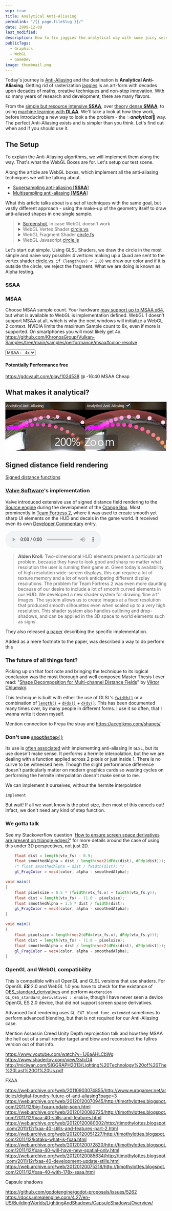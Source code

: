 ```yaml
---
wip: true
title: Analytical Anti-Aliasing
permalink: "/{{ page.fileSlug }}/"
date: 2999-12-09
last_modified:
description: How to fix jaggies the analytical way with some juicy secrets
publicTags:
  - Graphics
  - WebGL
  - GameDev
image: thumbnail.png
---
```

Today's journey is [Anti-Aliasing](https://en.wikipedia.org/wiki/Spatial_anti-aliasing) and the destination is **Analytical Anti-Aliasing**. Getting rid of rasterization [jaggies](https://en.wikipedia.org/wiki/Jaggies) is an art-form with decades upon decades of maths, creative techniques and non-stop innovation. With so many years of research and development, there are many flavors.

From the [simple but resource intensive **SSAA**](https://en.wikipedia.org/wiki/Supersampling), over [theory dense **SMAA**](https://www.iryoku.com/smaa/), to using [machine learning with **DLAA**](https://en.wikipedia.org/wiki/Deep_learning_anti-aliasing). We'll take a look at how they work, before introducing a new way to look a the problem - the ✨***analytical***🌟 way. The perfect Anti-Aliasing exists and is simpler than you think. Let's find out when and if you should use it.

## The Setup
To explain the Anti-Aliasing algorithms, we will implement them along the way. That's what the WebGL Boxes are for. 
Let's setup our test scene. 

Along the article are WebGL boxes, which implement all the anti-aliasing techniques we will be talking about.
- [Supersampling anti-aliasing [**SSAA**]](https://en.wikipedia.org/wiki/Supersampling)
- [Multisampling anti-aliasing [**MSAA**]](https://en.wikipedia.org/wiki/Multisample_anti-aliasing)


What this article talks about is a set of techniques with the same goal, but vastly different approach - using the make-up of the geometry itself to draw anti-aliased shapes in one single sample.

<script src="circle.js"></script>
<script id="vertexPass" type="x-shader/x-vertex">{% rawFile "posts/analytical-anti-aliasing/post.vs" %}</script>
<script id="fragmentPass" type="x-shader/x-fragment">{% rawFile "posts/analytical-anti-aliasing/post.fs" %}</script>

<script id="vertexRedBox" type="x-shader/x-vertex">{% rawFile "posts/analytical-anti-aliasing/red.vs" %}</script>
<script id="fragmentRedBox" type="x-shader/x-vertex">{% rawFile "posts/analytical-anti-aliasing/red.fs" %}</script>

<script id="vertex_0" type="x-shader/x-vertex">{% rawFile "posts/analytical-anti-aliasing/circle.vs" %}</script>
<script id="fragment_0" type="x-shader/x-fragment">{% rawFile "posts/analytical-anti-aliasing/circle.fs" %}</script>
<canvas width="100%" height="480px" style="max-height: 480px" id="canvas_0"></canvas>
<script>setupTri("canvas_0", "vertex_0", "fragment_0", "vertexPass", "fragmentPass", "vertexRedBox", "fragmentRedBox");</script>

<blockquote>
<details><summary><a href="screenshot_passthrough.jpg">Screenshot</a>, in case WebGL doesn't work</summary>

<!-- ![image](screenshot_passthrough.jpg) -->

</details>
<details><summary>WebGL Vertex Shader <a href="circle.vs">circle.vs</a></summary>

```glsl
{% rawFile "posts/analytical-anti-aliasing/circle.vs" %}
```

</details>
<details>	
<summary>WebGL Fragment Shader <a href="circle.fs">circle.fs</a></summary>

```glsl
{% rawFile "posts/analytical-anti-aliasing/circle.fs" %}
```

</details>
<details>	
<summary>WebGL Javascript <a href="circle.js">circle.js</a></summary>

```javascript
{% rawFile "posts/analytical-anti-aliasing/circle.js" %}
```

</details>
</blockquote>

Let's start out simple. Using GLSL Shaders, we draw the circle in the most simple and naive way possible: 4 vertices making up a Quad are sent to the vertex shader <a href="circle.vs">circle.vs</a>. `if (length(uv) < 1.0)` we draw our color and if it is outside the circle, we reject the fragment. What we are doing is known as Alpha testing.

### SSAA
### MSAA
Choose MSAA sample count. Your hardware [may support up to MSAA x64](https://opengl.gpuinfo.org/displaycapability.php?name=GL_MAX_SAMPLES), but what is available to WebGL is implementation defined. WebGL 1 doesn't support MSAA at all, which is why the next windows will initialize a WebGL 2 context. NVIDIA limits the maximum Sample count to 8x, even if more is supported. On smartphones you will most likely get 4x.
https://github.com/KhronosGroup/Vulkan-Samples/tree/main/samples/performance/msaa#color-resolve

<div class="center-child">
<select id="MSAA">.
    <option value="1">No MSAA</option>
    <option disabled value="2">MSAA -   2x</option>
    <option selected disabled value="4">MSAA -   4x</option>
    <option disabled value="8">MSAA -   8x</option>
    <option disabled value="16">MSAA - 16x</option>
    <option disabled value="32">MSAA - 32x</option>
    <option disabled value="64">MSAA - 64x</option>
</select>
</div>

<script id="vertexMSAA" type="x-shader/x-vertex">{% rawFile "posts/analytical-anti-aliasing/circle-MSAA.vs" %}</script>
<script id="fragmentMSAA" type="x-shader/x-fragment">{% rawFile "posts/analytical-anti-aliasing/circle-MSAA.fs" %}</script>
<canvas width="100%" height="480px" style="max-height: 480px" id="canvasMSAA"></canvas>
<script>setupTri("canvasMSAA", "vertexMSAA", "fragmentMSAA", "vertexPass", "fragmentPass", "vertexRedBox", "fragmentRedBox");</script>

#### Potentially Performance free
https://gdcvault.com/play/1024538 @ -16:40 MSAA Cheap

## What makes it analytical?

![image](compare.png)

## Signed distance field rendering
[Signed distance functions](https://en.wikipedia.org/wiki/Signed_distance_function#Applications)
### [Valve Software](https://www.valvesoftware.com/)'s implementation
Valve introduced extensive use of signed distance field rendering to the [Source engine](https://en.wikipedia.org/wiki/Source_(game_engine)) during the development of the [Orange Box](https://en.wikipedia.org/wiki/The_Orange_Box). Most prominently in [Team Fortress 2](https://www.teamfortress.com/), where it was used to create smooth yet sharp UI elements on the HUD and decals in the game world. It received even its own [Developer Commentary](https://wiki.teamfortress.com/wiki/Developer_commentary) entry.

<audio controls><source src="tf2-dev-commentary.mp3" type="audio/mpeg"></audio>
> **Alden Kroll:** Two-dimensional HUD elements present a particular art problem, because they have to look good and sharp no matter what resolution the user is running their game at. Given today's availability of high resolution wide-screen displays, this can require a lot of texture memory and a lot of work anticipating different display resolutions. The problem for Team Fortress 2 was even more daunting because of our desire to include a lot of smooth curved elements in our HUD. We developed a new shader system for drawing 'line art' images. The system allows us to create images at a fixed resolution that produced smooth silhouettes even when scaled up to a very high resolution. This shader system also handles outlining and drop-shadows, and can be applied in the 3D space to world elements such as signs.

They also released [a paper](https://steamcdn-a.akamaihd.net/apps/valve/2007/SIGGRAPH2007_AlphaTestedMagnification.pdf) describing the specific implementation.

Added as a mere footnote to the paper, was described a way to do perform this 
### The future of all things font?
Picking up on that foot note and bringing the technique to its logical conclusion was the most thorough and well composed Master Thesis I ever read: "[Shape Decomposition for Multi-channel
Distance Fields](https://github.com/Chlumsky/msdfgen/files/3050967/thesis.pdf)" by [Viktor Chlumský](https://github.com/Chlumsky).


This technique is built with either the use of GLSL's [`fwidth()`](https://docs.gl/sl4/fwidth) or a combination of [`length()`](https://docs.gl/sl4/length) + [`dFdx()`](https://docs.gl/sl4/dFdx) + [`dFdy()`](https://docs.gl/sl4/dFdy).
This has been documented many times over, by many people in different forms. I use it so often, that I wanna write it down myself.

Mention connection to Freya the stray and https://acegikmo.com/shapes/

### Don't use [`smoothstep()`](https://en.wikipedia.org/wiki/Smoothstep)
Its use is [often associated](http://www.numb3r23.net/2015/08/17/using-fwidth-for-distance-based-anti-aliasing/) with implementing anti-aliasing in `GLSL`, but its use doesn't make sense. It performs a hermite interpolation, but the we are dealing with a function applied across 2 pixels or just inside 1. There is no curve to be witnessed here. Though the slight performance difference doesn't particularly matter on modern graphics cards so wasting cycles on performing the hermite interpolation doesn't make sense to me.

We can implement it ourselves, without the hermite interpolation

```
implement
```

But wait! If all we want know is the pixel size, then most of this cancels out! Infact, we don't need any kind of step function.



### We gotta talk 
See my Stackoverflow question '[How to ensure screen space derivatives are present on triangle edges?](https://stackoverflow.com/questions/73903568/how-to-ensure-screen-space-derivatives-are-present-on-triangle-edges)' for more details around the case of using this under 3D perspectives, not just 2D.
```glsl
	float dist = length(vtx_fs) - 0.9;
	float smoothedAlpha = dist / length(vec2(dFdx(dist), dFdy(dist)));
	/* float smoothedAlpha = dist / fwidth(dist); */
	gl_FragColor = vec4(color, alpha - smoothedAlpha);
```
```glsl
void main()
{
    float pixelsize = 0.5 * (fwidth(vtx_fs.x) + fwidth(vtx_fs.y));
    float dist = length(vtx_fs) - (1.0 - pixelsize);
    float smoothedAlpha = 1.5 * dist / fwidth(dist);
    gl_FragColor = vec4(color, alpha - smoothedAlpha);
}
```
```glsl
void main()
{
	float pixelsize = length(vec2(dFdx(vtx_fs.x), dFdy(vtx_fs.y)));
	float dist = length(vtx_fs) - (1.0 - pixelsize);
	float smoothedAlpha = dist / length(vec2(dFdx(dist), dFdy(dist)));
	gl_FragColor = vec4(color, alpha - smoothedAlpha);
}
```
### OpenGL and WebGL compatibility
This is compatible with all OpenGL and GLSL versions that use shaders. For OpenGL ***ES*** 2.0 and WebGL 1.0 you have to check for the existance of [OES_standard_derivatives](https://registry.khronos.org/OpenGL/extensions/OES/OES_standard_derivatives.txt) and perform `#extension GL_OES_standard_derivatives : enable`, though I have never seen a device OpenGL ES 2.0 device, that did not support screen space derivatives.

Advanced font rendering uses `GL_EXT_blend_func_extended` sometimes to perform advanced blending, but that is not required for our Anti-Aliasing case.

Mention Assassin Creed Unity Depth reprojection talk and how they MSAA the hell out of a small render target and blow and reconstruct the fullres version out of that info.

https://www.youtube.com/watch?v=1J6aAHLCbWg
https://www.shadertoy.com/view/3stcD4
http://miciwan.com/SIGGRAPH2013/Lighting%20Technology%20of%20The%20Last%20Of%20Us.pdf

FXAA

https://web.archive.org/web/20110903074855/http://www.eurogamer.net/articles/digital-foundry-future-of-anti-aliasing?page=3
https://web.archive.org/web/20120120070945/http://timothylottes.blogspot.com/2011/12/big-fxaa-update-soon.html
https://web.archive.org/web/20120120082725/http://timothylottes.blogspot.com/2011/12/fxaa-40-stills-and-features.html
https://web.archive.org/web/20120120080002/http://timothylottes.blogspot.com/2011/12/fxaa-40-stills-and-features-part-2.html
https://web.archive.org/web/20120120051227/http://timothylottes.blogspot.com/2011/12/kotaku-what-is-fxaa.html
https://web.archive.org/web/20120120072820/http://timothylottes.blogspot.com/2011/12/fxaa-40-will-have-new-spatial-only.html
https://web.archive.org/web/20120120085634/http://timothylottes.blogspot.com/2011/12/fxaa-40-development-update-stills.html
https://web.archive.org/web/20120120075218/http://timothylottes.blogspot.com/2011/12/fxaa-40-with-178x-ssaa.html

Capsule shadows

https://github.com/godotengine/godot-proposals/issues/5262
https://docs.unrealengine.com/4.27/en-US/BuildingWorlds/LightingAndShadows/CapsuleShadows/Overview/
